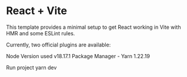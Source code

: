 # React + Vite

This template provides a minimal setup to get React working in Vite with HMR and some ESLint rules.

Currently, two official plugins are available:

Node Version used
v18.17.1
Package Manager - Yarn
1.22.19

Run project
yarn dev